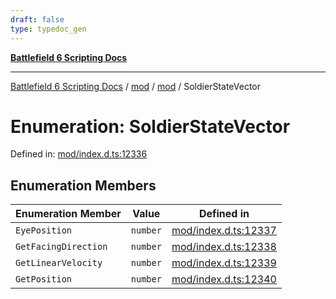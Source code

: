 ```yaml
---
draft: false
type: typedoc_gen
---
```


[**Battlefield 6 Scripting Docs**](../../../_index.md)

***

[Battlefield 6 Scripting Docs](../../../_index.md) / [mod](../../_index.md) / [mod](../_index.md) / SoldierStateVector

# Enumeration: SoldierStateVector

Defined in: [mod/index.d.ts:12336](https://github.com/battlefield-portal-community/portal-docs/blob/ff09b2690670f74de7e97198022e5a97ff1161ff/generators/santiago/mod/index.d.ts#L12336)

## Enumeration Members

| Enumeration Member | Value | Defined in |
| ------ | ------ | ------ |
| <a id="eyeposition"></a> `EyePosition` | `number` | [mod/index.d.ts:12337](https://github.com/battlefield-portal-community/portal-docs/blob/ff09b2690670f74de7e97198022e5a97ff1161ff/generators/santiago/mod/index.d.ts#L12337) |
| <a id="getfacingdirection"></a> `GetFacingDirection` | `number` | [mod/index.d.ts:12338](https://github.com/battlefield-portal-community/portal-docs/blob/ff09b2690670f74de7e97198022e5a97ff1161ff/generators/santiago/mod/index.d.ts#L12338) |
| <a id="getlinearvelocity"></a> `GetLinearVelocity` | `number` | [mod/index.d.ts:12339](https://github.com/battlefield-portal-community/portal-docs/blob/ff09b2690670f74de7e97198022e5a97ff1161ff/generators/santiago/mod/index.d.ts#L12339) |
| <a id="getposition"></a> `GetPosition` | `number` | [mod/index.d.ts:12340](https://github.com/battlefield-portal-community/portal-docs/blob/ff09b2690670f74de7e97198022e5a97ff1161ff/generators/santiago/mod/index.d.ts#L12340) |

